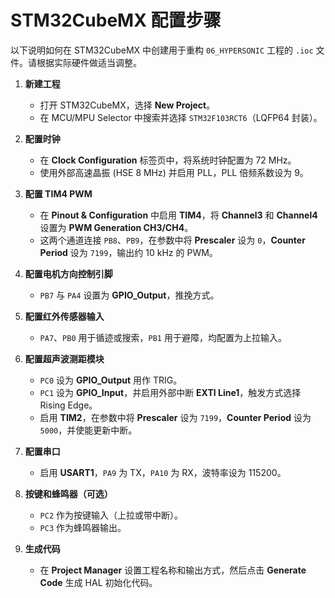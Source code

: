 # STM32CubeMX 配置步骤

以下说明如何在 STM32CubeMX 中创建用于重构 `06_HYPERSONIC` 工程的 `.ioc` 文件。请根据实际硬件做适当调整。

1. **新建工程**
   - 打开 STM32CubeMX，选择 **New Project**。
   - 在 MCU/MPU Selector 中搜索并选择 `STM32F103RCT6`（LQFP64 封装）。

2. **配置时钟**
   - 在 **Clock Configuration** 标签页中，将系统时钟配置为 72 MHz。
   - 使用外部高速晶振 (HSE 8 MHz) 并启用 PLL，PLL 倍频系数设为 9。

3. **配置 TIM4 PWM**
   - 在 **Pinout & Configuration** 中启用 **TIM4**，将 **Channel3** 和 **Channel4** 设置为 **PWM Generation CH3/CH4**。
   - 这两个通道连接 `PB8`、`PB9`，在参数中将 **Prescaler** 设为 `0`，**Counter Period** 设为 `7199`，输出约 10 kHz 的 PWM。

4. **配置电机方向控制引脚**
   - `PB7` 与 `PA4` 设置为 **GPIO_Output**，推挽方式。

5. **配置红外传感器输入**
   - `PA7`、`PB0` 用于循迹或搜索，`PB1` 用于避障，均配置为上拉输入。

6. **配置超声波测距模块**
   - `PC0` 设为 **GPIO_Output** 用作 TRIG。
   - `PC1` 设为 **GPIO_Input**，并启用外部中断 **EXTI Line1**，触发方式选择 Rising Edge。
   - 启用 **TIM2**，在参数中将 **Prescaler** 设为 `7199`，**Counter Period** 设为 `5000`，并使能更新中断。

7. **配置串口**
   - 启用 **USART1**，`PA9` 为 TX，`PA10` 为 RX，波特率设为 115200。

8. **按键和蜂鸣器（可选）**
   - `PC2` 作为按键输入（上拉或带中断）。
   - `PC3` 作为蜂鸣器输出。

9. **生成代码**
   - 在 **Project Manager** 设置工程名称和输出方式，然后点击 **Generate Code** 生成 HAL 初始化代码。

